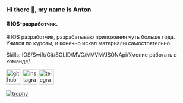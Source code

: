 ### Hi there 👋, my name is Anton
#### Я IOS-разработчик. 
Я IOS разработчик, разрабатываю приложения чуть больше года. 
Учился по курсам, и конечно искал материалы самостоятельно. 

Skills: IOS/Swift/Git/SOLID/MVC/MVVM/JSONApi/Умение работать в команде/



[<img src='https://cdn.jsdelivr.net/npm/simple-icons@3.0.1/icons/github.svg' alt='github' height='40'>](https://github.com/Antonlevasho)  [<img src='https://cdn.jsdelivr.net/npm/simple-icons@3.0.1/icons/instagram.svg' alt='instagram' height='40'>](https://www.instagram.com/https://www.instagram.com/_antonlevashov_?igsh=cW1rZDd0amZxdjlr/)  [<img src='https://cdn.jsdelivr.net/npm/simple-icons@3.0.1/icons/telegram.svg' alt='telegram' height='40'>](@Anton_Levasho)  

[![trophy](https://github-profile-trophy.vercel.app/?username=Antonlevasho)](https://github.com/ryo-ma/github-profile-trophy)

